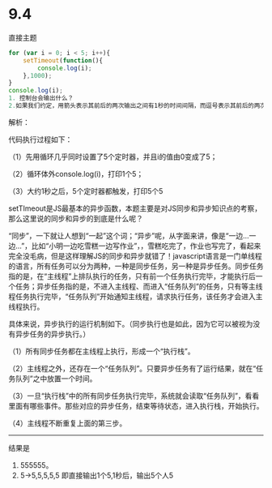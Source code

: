 # 9.4

直接主题

```javascript
for (var i = 0; i < 5; i++){
    setTimeout(function(){
        console.log(i);
    },1000);
}
console.log(i);
1. 控制台会输出什么？
2.如果我们约定，用箭头表示其前后的两次输出之间有1秒的时间间隔，而逗号表示其前后的两次输出之间的时间间隔可以忽略，代码实际运行的结果改如何描述？
```

解析：

代码执行过程如下：

（1）先用循环几乎同时设置了5个定时器，并且i的值由0变成了5；

（2）循环体外console.log(i)，打印1个5；

（3）大约1秒之后，5个定时器都触发，打印5个5

setTImeout是JS最基本的异步函数，本题主要是对JS同步和异步知识点的考察，那么这里说的同步和异步的到底是什么呢？

“同步”，一下就让人想到“一起”这个词；“异步”呢，从字面来讲，像是“一边...一边...”，比如“小明一边吃雪糕一边写作业”，，雪糕吃完了，作业也写完了，看起来完全没毛病，但是这样理解JS的同步和异步就错了！javascript语言是一门单线程的语言，所有任务可以分为两种，一种是同步任务，另一种是异步任务。同步任务指的是，在“主线程”上排队执行的任务，只有前一个任务执行完毕，才能执行后一个任务；异步任务指的是，不进入主线程、而进入“任务队列”的任务，只有等主线程任务执行完毕，“任务队列”开始通知主线程，请求执行任务，该任务才会进入主线程执行。

具体来说，异步执行的运行机制如下。（同步执行也是如此，因为它可以被视为没有异步任务的异步执行。）

（1）所有同步任务都在主线程上执行，形成一个“执行栈”。

（2）主线程之外，还存在一个“任务队列”。只要异步任务有了运行结果，就在“任务队列”之中放置一个时间。

（3）一旦“执行栈”中的所有同步任务执行完毕，系统就会读取“任务队列”，看看里面有哪些事件。那些对应的异步任务，结束等待状态，进入执行栈，开始执行。

（4）主线程不断重复上面的第三步。

---

结果是

1.  555555。
2. 5->5,5,5,5,5   即直接输出1个5,1秒后，输出5个人5